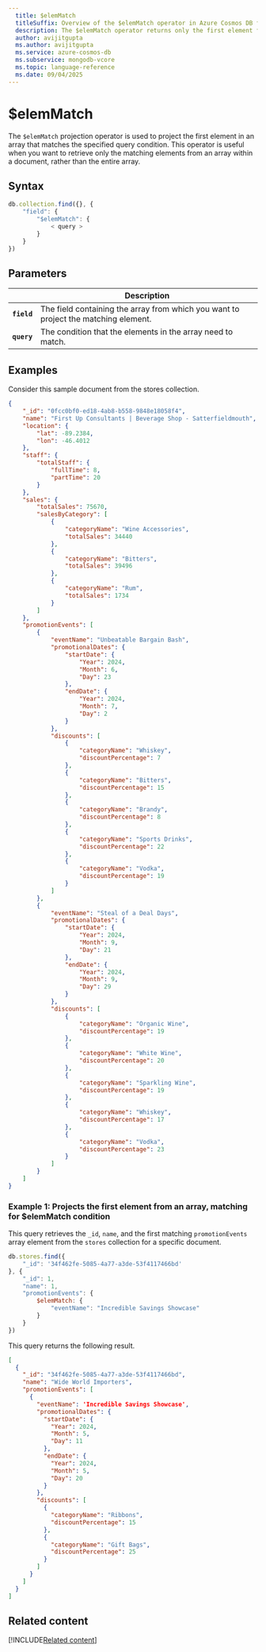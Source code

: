 ```yaml
---
  title: $elemMatch
  titleSuffix: Overview of the $elemMatch operator in Azure Cosmos DB for MongoDB (vCore)
  description: The $elemMatch operator returns only the first element from an array.
  author: avijitgupta
  ms.author: avijitgupta
  ms.service: azure-cosmos-db
  ms.subservice: mongodb-vcore
  ms.topic: language-reference
  ms.date: 09/04/2025
---
```


# $elemMatch

The `$elemMatch` projection operator is used to project the first element in an array that matches the specified query condition. This operator is useful when you want to retrieve only the matching elements from an array within a document, rather than the entire array.

## Syntax

```javascript
db.collection.find({}, {
    "field": {
        "$elemMatch": {
            < query >
        }
    }
})
```

## Parameters

| | Description |
| --- | --- |
| **`field`** | The field containing the array from which you want to project the matching element. |
| **`query`** | The condition that the elements in the array need to match. |

## Examples

Consider this sample document from the stores collection.

```json
{
    "_id": "0fcc0bf0-ed18-4ab8-b558-9848e18058f4",
    "name": "First Up Consultants | Beverage Shop - Satterfieldmouth",
    "location": {
        "lat": -89.2384,
        "lon": -46.4012
    },
    "staff": {
        "totalStaff": {
            "fullTime": 8,
            "partTime": 20
        }
    },
    "sales": {
        "totalSales": 75670,
        "salesByCategory": [
            {
                "categoryName": "Wine Accessories",
                "totalSales": 34440
            },
            {
                "categoryName": "Bitters",
                "totalSales": 39496
            },
            {
                "categoryName": "Rum",
                "totalSales": 1734
            }
        ]
    },
    "promotionEvents": [
        {
            "eventName": "Unbeatable Bargain Bash",
            "promotionalDates": {
                "startDate": {
                    "Year": 2024,
                    "Month": 6,
                    "Day": 23
                },
                "endDate": {
                    "Year": 2024,
                    "Month": 7,
                    "Day": 2
                }
            },
            "discounts": [
                {
                    "categoryName": "Whiskey",
                    "discountPercentage": 7
                },
                {
                    "categoryName": "Bitters",
                    "discountPercentage": 15
                },
                {
                    "categoryName": "Brandy",
                    "discountPercentage": 8
                },
                {
                    "categoryName": "Sports Drinks",
                    "discountPercentage": 22
                },
                {
                    "categoryName": "Vodka",
                    "discountPercentage": 19
                }
            ]
        },
        {
            "eventName": "Steal of a Deal Days",
            "promotionalDates": {
                "startDate": {
                    "Year": 2024,
                    "Month": 9,
                    "Day": 21
                },
                "endDate": {
                    "Year": 2024,
                    "Month": 9,
                    "Day": 29
                }
            },
            "discounts": [
                {
                    "categoryName": "Organic Wine",
                    "discountPercentage": 19
                },
                {
                    "categoryName": "White Wine",
                    "discountPercentage": 20
                },
                {
                    "categoryName": "Sparkling Wine",
                    "discountPercentage": 19
                },
                {
                    "categoryName": "Whiskey",
                    "discountPercentage": 17
                },
                {
                    "categoryName": "Vodka",
                    "discountPercentage": 23
                }
            ]
        }
    ]
}
```

### Example 1: Projects the first element from an array, matching for $elemMatch condition

This query retrieves the `_id`, `name`, and the first matching `promotionEvents` array element from the `stores` collection for a specific document.

```javascript
db.stores.find({
    "_id": '34f462fe-5085-4a77-a3de-53f4117466bd'
}, {
    "_id": 1,
    "name": 1,
    "promotionEvents": {
        $elemMatch: {
            "eventName": "Incredible Savings Showcase"
        }
    }
})
```

This query returns the following result.

```json
[
  {
    "_id": "34f462fe-5085-4a77-a3de-53f4117466bd",
    "name": "Wide World Importers",
    "promotionEvents": [
      {
        "eventName": 'Incredible Savings Showcase',
        "promotionalDates": {
          "startDate": {
            "Year": 2024,
            "Month": 5,
            "Day": 11
          },
          "endDate": {
            "Year": 2024,
            "Month": 5,
            "Day": 20
          }
        },
        "discounts": [
          {
            "categoryName": "Ribbons",
            "discountPercentage": 15
          },
          {
            "categoryName": "Gift Bags",
            "discountPercentage": 25
          }
        ]
      }
    ]
  }
]
```

## Related content

[!INCLUDE[Related content](../includes/related-content.md)]
